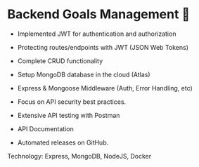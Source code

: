 # Backend Goals Management 🎯

* Implemented JWT for authentication and authorization

* Protecting routes/endpoints with JWT (JSON Web Tokens)

* Complete CRUD functionality

* Setup MongoDB database in the cloud (Atlas)

* Express & Mongoose Middleware (Auth, Error Handling, etc)

* Focus on  API security best practices.

* Extensive API testing with Postman

* API Documentation

* Automated releases on GitHub.

Technology: Express, MongoDB, NodeJS, Docker
